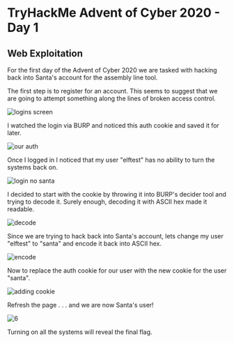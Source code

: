 # TryHackMe Advent of Cyber 2020 - Day 1

## Web Exploitation

For the first day of the Advent of Cyber 2020 we are tasked with hacking back into Santa's account for the assembly line tool.

The first step is to register for an account. This seems to suggest that we are going to attempt something along the lines of broken access control.

![logins screen](https://user-images.githubusercontent.com/46513413/100818075-61860f80-3417-11eb-9329-38d284f30d81.png)

I watched the login via BURP and noticed this auth cookie and saved it for later.

![our auth](https://user-images.githubusercontent.com/46513413/100818076-621ea600-3417-11eb-9661-0c3fce01d88b.png)

Once I logged in I noticed that my user "elftest" has no ability to turn the systems back on.

![login no santa](https://user-images.githubusercontent.com/46513413/100818073-60ed7900-3417-11eb-9249-4ee23cdf3a08.png)

I decided to start with the cookie by throwing it into BURP's decider tool and trying to decode it. Surely enough, decoding it with ASCII hex made it readable.  

![decode](https://user-images.githubusercontent.com/46513413/100818066-6054e280-3417-11eb-8ef8-9f23433fc1b5.png)

Since we are trying to hack back into Santa's account, lets change my user "elftest" to "santa" and encode it back into ASCII hex.

![encode](https://user-images.githubusercontent.com/46513413/100818068-6054e280-3417-11eb-8bd4-78e3468fee83.png)

Now to replace the auth cookie for our user with the new cookie for the user "santa".

![adding cookie](https://user-images.githubusercontent.com/46513413/100818064-6054e280-3417-11eb-83b7-fe34713f230a.png)

Refresh the page . . . and we are now Santa's user!

![6](https://user-images.githubusercontent.com/46513413/100818062-5f23b580-3417-11eb-95ce-99d22f4e0b30.png)

Turning on all the systems will reveal the final flag.
